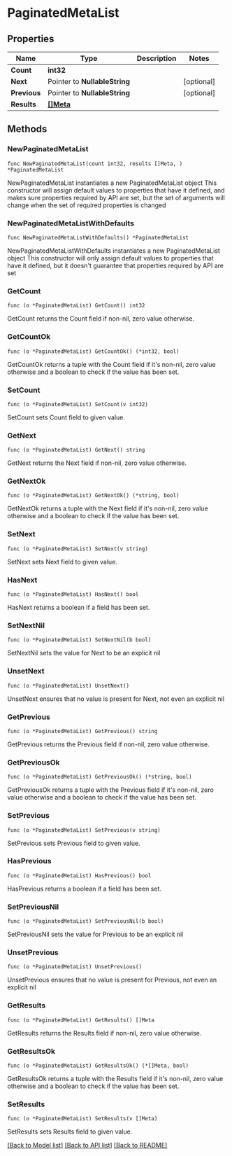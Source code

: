 # PaginatedMetaList

## Properties

Name | Type | Description | Notes
------------ | ------------- | ------------- | -------------
**Count** | **int32** |  | 
**Next** | Pointer to **NullableString** |  | [optional] 
**Previous** | Pointer to **NullableString** |  | [optional] 
**Results** | [**[]Meta**](Meta.md) |  | 

## Methods

### NewPaginatedMetaList

`func NewPaginatedMetaList(count int32, results []Meta, ) *PaginatedMetaList`

NewPaginatedMetaList instantiates a new PaginatedMetaList object
This constructor will assign default values to properties that have it defined,
and makes sure properties required by API are set, but the set of arguments
will change when the set of required properties is changed

### NewPaginatedMetaListWithDefaults

`func NewPaginatedMetaListWithDefaults() *PaginatedMetaList`

NewPaginatedMetaListWithDefaults instantiates a new PaginatedMetaList object
This constructor will only assign default values to properties that have it defined,
but it doesn't guarantee that properties required by API are set

### GetCount

`func (o *PaginatedMetaList) GetCount() int32`

GetCount returns the Count field if non-nil, zero value otherwise.

### GetCountOk

`func (o *PaginatedMetaList) GetCountOk() (*int32, bool)`

GetCountOk returns a tuple with the Count field if it's non-nil, zero value otherwise
and a boolean to check if the value has been set.

### SetCount

`func (o *PaginatedMetaList) SetCount(v int32)`

SetCount sets Count field to given value.


### GetNext

`func (o *PaginatedMetaList) GetNext() string`

GetNext returns the Next field if non-nil, zero value otherwise.

### GetNextOk

`func (o *PaginatedMetaList) GetNextOk() (*string, bool)`

GetNextOk returns a tuple with the Next field if it's non-nil, zero value otherwise
and a boolean to check if the value has been set.

### SetNext

`func (o *PaginatedMetaList) SetNext(v string)`

SetNext sets Next field to given value.

### HasNext

`func (o *PaginatedMetaList) HasNext() bool`

HasNext returns a boolean if a field has been set.

### SetNextNil

`func (o *PaginatedMetaList) SetNextNil(b bool)`

 SetNextNil sets the value for Next to be an explicit nil

### UnsetNext
`func (o *PaginatedMetaList) UnsetNext()`

UnsetNext ensures that no value is present for Next, not even an explicit nil
### GetPrevious

`func (o *PaginatedMetaList) GetPrevious() string`

GetPrevious returns the Previous field if non-nil, zero value otherwise.

### GetPreviousOk

`func (o *PaginatedMetaList) GetPreviousOk() (*string, bool)`

GetPreviousOk returns a tuple with the Previous field if it's non-nil, zero value otherwise
and a boolean to check if the value has been set.

### SetPrevious

`func (o *PaginatedMetaList) SetPrevious(v string)`

SetPrevious sets Previous field to given value.

### HasPrevious

`func (o *PaginatedMetaList) HasPrevious() bool`

HasPrevious returns a boolean if a field has been set.

### SetPreviousNil

`func (o *PaginatedMetaList) SetPreviousNil(b bool)`

 SetPreviousNil sets the value for Previous to be an explicit nil

### UnsetPrevious
`func (o *PaginatedMetaList) UnsetPrevious()`

UnsetPrevious ensures that no value is present for Previous, not even an explicit nil
### GetResults

`func (o *PaginatedMetaList) GetResults() []Meta`

GetResults returns the Results field if non-nil, zero value otherwise.

### GetResultsOk

`func (o *PaginatedMetaList) GetResultsOk() (*[]Meta, bool)`

GetResultsOk returns a tuple with the Results field if it's non-nil, zero value otherwise
and a boolean to check if the value has been set.

### SetResults

`func (o *PaginatedMetaList) SetResults(v []Meta)`

SetResults sets Results field to given value.



[[Back to Model list]](../README.md#documentation-for-models) [[Back to API list]](../README.md#documentation-for-api-endpoints) [[Back to README]](../README.md)


